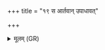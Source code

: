 +++
title = "१९ स आर्तवान् उपाधावत्"

+++
<details><summary>मूलम् (GR)</summary>

स आर्तवान् उपाधावत् ॥
</details>